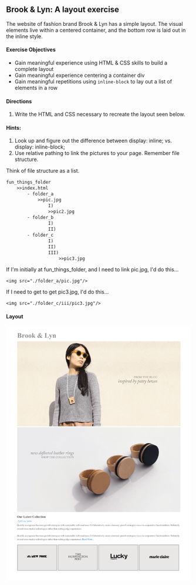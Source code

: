## Brook & Lyn: A layout exercise

The website of fashion brand Brook & Lyn has a simple layout. The visual elements live within a centered container, and the bottom row is laid out in the inline style.

#### Exercise Objectives

- Gain meaningful experience using HTML & CSS skills to build a complete layout
- Gain meaningful experience centering a container div
- Gain meaningful repetitions using `inline-block` to lay out a list of elements in a row

#### Directions

1. Write the HTML and CSS necessary to recreate the layout seen below.

#### Hints:

1. Look up and figure out the difference between display: inline; vs. display: inline-block;
2. Use relative pathing to link the pictures to your page.  Remember file structure.

Think of file structure as a list.

```
fun_things_folder
	>>index.html
		- folder_a
			>>pic.jpg
				I)
				>>pic2.jpg
		- folder_b
				I)
				II)
		- folder_c
				I)
				II)
				III)
					>>pic3.jpg
```
 
If I'm initially at fun_things_folder, and I need to link pic.jpg, I'd do this...

```
<img src="./folder_a/pic.jpg"/>
```

If I need to get to get pic3.jpg, I'd do this...

```
<img src="./folder_c/iii/pic3.jpg"/>
```

#### Layout

![image](mockup.png)